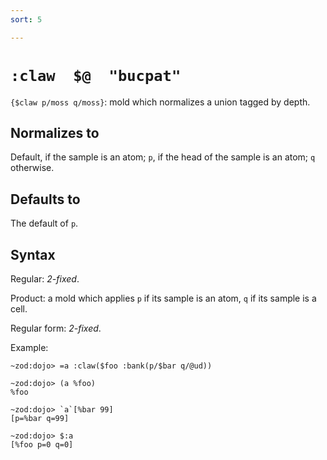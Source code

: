 ```yaml
---
sort: 5

---
```


# `:claw  $@  "bucpat"`

`{$claw p/moss q/moss}`: mold which normalizes a union tagged by depth.
  
## Normalizes to

Default, if the sample is an atom; `p`, if the head of the sample
is an atom; `q` otherwise.

## Defaults to

The default of `p`.

## Syntax

Regular: *2-fixed*.

Product: a mold which applies `p` if its sample is an atom, 
`q` if its sample is a cell.

Regular form: *2-fixed*.

Example:
```
~zod:dojo> =a :claw($foo :bank(p/$bar q/@ud))

~zod:dojo> (a %foo)
%foo

~zod:dojo> `a`[%bar 99]
[p=%bar q=99]

~zod:dojo> $:a
[%foo p=0 q=0]
```
